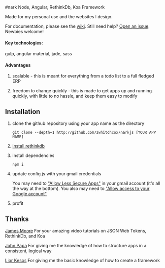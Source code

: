 #nark
Node, Angular, RethinkDb, Koa Framework

Made for my personal use and the websites I design.

For documentation, please see the [wiki](/zwhitchcox/narkjs/wiki). Still need help? [Open an issue](/zwhitchcox/narkjs/issues). Newbies welcome!

#### Key technologies:

gulp, angular material, jade, sass

#### Advantages

1. scalable - this is meant for everything from a todo list to a full fledged ERP

2. freedom to change quickly - this is made to get apps up and running quickly, with little to no hassle, and keep them easy to modify

## Installation

1. clone the github repository using your app name as the directory

	```shell
	git clone --depth=1 http://github.com/zwhitchcox/narkjs [YOUR APP NAME]
	```
2. [install rethinkdb](https://www.rethinkdb.com/docs/install/)

3. install dependencies
	```shell
	npm i
	```

4. update config.js with your gmail credentials

	You may need to ["Allow Less Secure Apps"](https://www.google.com/settings/security/lesssecureapps)
	in your gmail account (it's all the way at the bottom). You also may need to 
	["Allow access to your Google account"](https://accounts.google.com/DisplayUnlockCaptcha)

5. profit

## Thanks

[James Moore](https://www.youtube.com/channel/UC4nNCN49Fxexd30qtbzPDkg) For your amazing video tutorials on JSON Web Tokens, RethinkDb, and Koa

[John Papa](https://github.com/johnpapa/angular-styleguide) For giving me the knowledge of how to structure apps in a consistent, logical way

[Lior Kesos](http://github.com/liorkesos) For giving me the basic knowledge of how to create a framework
